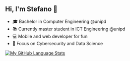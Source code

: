 ## Hi, I'm Stefano :wave:
- 🎓 Bachelor in Computer Engineering @unipd
- 📚 Currently master student in ICT Engineering @unipd
- 💻 Mobile and web developer for fun 
- 🎯 Focus on Cybersecurity and Data Science


[![My GitHub Language Stats](https://github-readme-stats.vercel.app/api/top-langs/?username=stefanoleggio&langs_count=10&hide=html,blade&layout=compact&count_private=true&theme=prussian)]()

<!--START_SECTION:waka-->
<!--END_SECTION:waka-->
